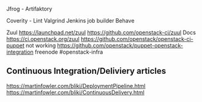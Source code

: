 Jfrog - Artifaktory

Coverity - Lint 
Valgrind
Jenkins job builder
Behave

Zuul
https://launchpad.net/zuul
https://github.com/openstack-ci/zuul
Docs https://ci.openstack.org/zuul
https://github.com/openstack/openstack-ci-puppet not working
https://github.com/openstack/puppet-openstack-integration
freenode #openstack-infra

Continuous Integration/Deliviery articles
-----------------------------------------
https://martinfowler.com/bliki/DeploymentPipeline.html
https://martinfowler.com/bliki/ContinuousDelivery.html